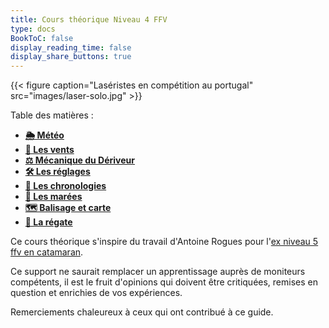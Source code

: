 ```yaml
---
title: Cours théorique Niveau 4 FFV
type: docs
BookToC: false
display_reading_time: false
display_share_buttons: true
---
```

{{< figure caption="Laséristes en compétition au portugal" src="images/laser-solo.jpg" >}}

Table des matières :

- [**🌦 Météo**]({{<relref"/docs/meteorology">}})
- [**💨 Les vents**]({{<relref"/docs/winds">}})
- [**⚖️ Mécanique du Dériveur**]({{<relref"/docs/dinghy_mecanic">}})
- [**🛠 Les réglages**]({{<relref"/docs/settings">}})
- [**🔂 Les chronologies**]({{<relref"/docs/chronologies">}})
- [**🌊 Les marées**]({{<relref"/docs/tides">}})
- [**🗺 Balisage et carte**]({{<relref"/docs/buoyage_system_and_map">}})
- [**🏁 La régate**]({{<relref"/docs/regatta">}})

Ce cours théorique s'inspire du travail d'Antoine Rogues pour l'[ex niveau 5 ffv en catamaran](http://glenans.arogues.org/niveau5.pdf).

Ce support ne saurait remplacer un apprentissage auprès de moniteurs compétents, il est le fruit d'opinions qui doivent être critiquées, remises en question et enrichies de vos expériences.

Remerciements chaleureux à ceux qui ont contribué à ce guide.
